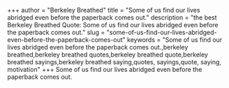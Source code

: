 +++
author = "Berkeley Breathed"
title = "Some of us find our lives abridged even before the paperback comes out."
description = "the best Berkeley Breathed Quote: Some of us find our lives abridged even before the paperback comes out."
slug = "some-of-us-find-our-lives-abridged-even-before-the-paperback-comes-out"
keywords = "Some of us find our lives abridged even before the paperback comes out.,berkeley breathed,berkeley breathed quotes,berkeley breathed quote,berkeley breathed sayings,berkeley breathed saying,quotes, sayings,quote, saying, motivation"
+++
Some of us find our lives abridged even before the paperback comes out.
